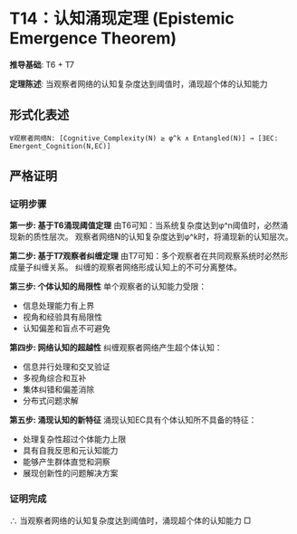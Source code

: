 # T14：认知涌现定理 (Epistemic Emergence Theorem)

**推导基础**: T6 + T7

**定理陈述**: 当观察者网络的认知复杂度达到阈值时，涌现超个体的认知能力

## 形式化表述
```
∀观察者网络N: [Cognitive_Complexity(N) ≥ φ^k ∧ Entangled(N)] → [∃EC: Emergent_Cognition(N,EC)]
```

## 严格证明

### 证明步骤

**第一步: 基于T6涌现阈值定理**
由T6可知：当系统复杂度达到φ^n阈值时，必然涌现新的质性层次。
观察者网络N的认知复杂度达到φ^k时，将涌现新的认知层次。

**第二步: 基于T7观察者纠缠定理**
由T7可知：多个观察者在共同观察系统时必然形成量子纠缠关系。
纠缠的观察者网络形成认知上的不可分离整体。

**第三步: 个体认知的局限性**
单个观察者的认知能力受限：
- 信息处理能力有上界
- 视角和经验具有局限性
- 认知偏差和盲点不可避免

**第四步: 网络认知的超越性**
纠缠观察者网络产生超个体认知：
- 信息并行处理和交叉验证
- 多视角综合和互补
- 集体纠错和偏差消除
- 分布式问题求解

**第五步: 涌现认知的新特征**
涌现认知EC具有个体认知所不具备的特征：
- 处理复杂性超过个体能力上限
- 具有自我反思和元认知能力
- 能够产生群体直觉和洞察
- 展现创新性的问题解决方案

### 证明完成
∴ 当观察者网络的认知复杂度达到阈值时，涌现超个体的认知能力 □